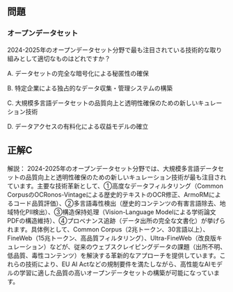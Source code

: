 ## 問題
### オープンデータセット
2024-2025年のオープンデータセット分野で最も注目されている技術的な取り組みとして適切なものはどれですか？

A. データセットの完全な暗号化による秘匿性の確保

B. 特定企業による独占的なデータ収集・管理システムの構築

C. 大規模多言語データセットの品質向上と透明性確保のための新しいキュレーション技術

D. データアクセスの有料化による収益モデルの確立

## 正解C

解説：
2024-2025年のオープンデータセット分野では、大規模多言語データセットの品質向上と透明性確保のための新しいキュレーション技術が最も注目されています。主要な技術革新として、①高度なデータフィルタリング（Common CorpusのOCRonos-Vintageによる歴史的テキストのOCR修正、ArmoRMによるコード品質評価）、②多言語毒性検出（歴史的コンテンツの有害言語除去、地域特化PII検出）、③構造保持処理（Vision-Language Modelによる学術論文PDFの構造維持）、④プロベナンス追跡（データ出所の完全な文書化）が挙げられます。具体例として、Common Corpus（2兆トークン、30言語以上）、FineWeb（15兆トークン、高品質フィルタリング）、Ultra-FineWeb（改良版キュレーション）などが、従来のウェブスクレイピングデータの課題（出所不明、低品質、毒性コンテンツ）を解決する革新的なアプローチを提供しています。これらの技術により、EU AI Actなどの規制要件を満たしながら、高性能なAIモデルの学習に適した品質の高いオープンデータセットの構築が可能になっています。 